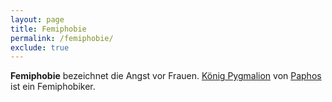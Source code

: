 ```yaml
---
layout: page
title: Femiphobie
permalink: /femiphobie/
exclude: true
---
```


**Femiphobie** bezeichnet die Angst vor Frauen. [König Pygmalion](/pygmalion/) von [Paphos](/paphos/) ist ein Femiphobiker. 

